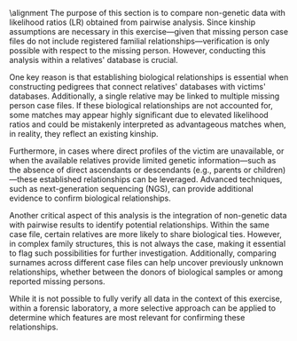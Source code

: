 \alignment 
The purpose of this section is to compare non-genetic data with likelihood ratios (LR) obtained from pairwise analysis. Since kinship assumptions are necessary in this 
exercise—given that missing person case files do not include registered familial relationships—verification is only possible with respect to the missing person. However, 
conducting this analysis within a relatives' database is crucial.

One key reason is that establishing biological relationships is essential when constructing pedigrees that connect relatives' databases with victims' databases. Additionally, 
a single relative may be linked to multiple missing person case files. If these biological relationships are not accounted for, some matches may appear highly significant due 
to elevated likelihood ratios and could be mistakenly interpreted as advantageous matches when, in reality, they reflect an existing kinship.

Furthermore, in cases where direct profiles of the victim are unavailable, or when the available relatives provide limited genetic information—such as the absence of direct 
ascendants or descendants (e.g., parents or children)—these established relationships can be leveraged. Advanced techniques, such as next-generation sequencing (NGS), can provide 
additional evidence to confirm biological relationships.

Another critical aspect of this analysis is the integration of non-genetic data with pairwise results to identify potential relationships. Within the same case file, certain 
relatives are more likely to share biological ties. However, in complex family structures, this is not always the case, making it essential to flag such possibilities for further
investigation. Additionally, comparing surnames across different case files can help uncover previously unknown relationships, whether between the donors of biological samples or 
among reported missing persons. 

While it is not possible to fully verify all data in the context of this exercise, within a forensic laboratory, a more selective approach can be applied to determine 
which features are most relevant for confirming these relationships.
